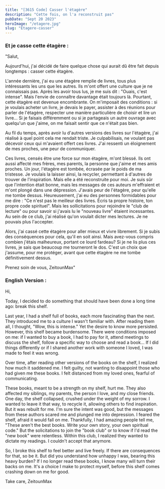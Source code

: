 ```yaml
---
title: "[3615 Code] Casser l'étagère"
description: "Cette fois, on l'a reconstruit pas"
pubDate: "Sept 20 2023"
heroImage: "/etagere.jpg"
slug: "Etagere-casser"
---
```


### Et je casse cette étagère :

"Salut,

Aujourd'hui, j'ai décidé de faire quelque chose qui aurait dû être fait depuis longtemps : casser cette étagère.

L'année dernière, j'ai eu une étagère remplie de livres, tous plus intéressants les uns que les autres. Ils m'ont offert une culture que je ne connaissais pas. Après les avoir tous lus, je me suis dit : "Ouais, c'est intense". Mais l'envie de connaître davantage était toujours là. Pourtant, cette étagère est devenue encombrante. On m'imposait des conditions : si je voulais acheter un livre, je devais le payer, assister à des réunions pour parler de l'étagère, respecter une manière particulière de choisir et lire un livre... Si je faisais différemment ou si je partageais un autre ouvrage avec quelqu'un que j'aime, on me faisait sentir que ce n'était pas bien.

Au fil du temps, après avoir lu d'autres versions des livres sur l'étagère, j'ai réalisé à quel point cela me rendait triste. Je culpabilisais, ne voulant pas décevoir ceux qui m'avaient offert ces livres. J'ai ressenti un éloignement de mes proches, une peur de communiquer.

Ces livres, censés être une force sur mon étagère, m'ont blessé. Ils ont aussi affecté mes frères, mes parents, la personne que j'aime et mes amis proches. Un jour, l'étagère est tombée, écrasée par le poids de ma tristesse. Je voulais la laisser ainsi, la recycler, permettant à d'autres de trouver de l'inspiration. Mais elle a été reconstruite pour moi. Je suis sûr que l'intention était bonne, mais les messages de ces auteurs m'effraient et m'ont plongé dans une dépression. J'avais peur de l'étagère, peur qu'elle me tombe dessus. Heureusement, j'ai eu des personnes formidables pour me dire : "Ce n'est pas le meilleur des livres. Écris ta propre histoire, ton propre code spirituel". Mais les sollicitations pour rejoindre le "club de lecture" ou pour savoir si j'avais lu le "nouveau livre" étaient incessantes. Au sein de ce club, j'ai réalisé qu'on voulait dicter mes lectures. Je ne pouvais plus l'accepter.

Alors, j'ai cassé cette étagère pour aller mieux et vivre librement. Si je subis des conséquences pour cela, qu'il en soit ainsi. Mais avez-vous compris combien j'étais malheureux, portant ce lourd fardeau? Si je ne lis plus ces livres, je sais que beaucoup me tourneront le dos. C'est un choix que j'assume, pour me protéger, avant que cette étagère ne me tombe définitivement dessus.

Prenez soin de vous,
ZeitounMax"

### English Version :

Hi,

Today, I decided to do something that should have been done a long time ago: break this shelf.

Last year, I had a shelf full of books, each more fascinating than the next. They introduced me to a culture I wasn't familiar with. After reading them all, I thought, "Wow, this is intense." Yet the desire to know more persisted. However, this shelf became burdensome. There were conditions imposed on me: if I wanted to buy a book, I had to pay for it, attend meetings to discuss the shelf, follow a specific way to choose and read a book... If I did things differently or if I shared another work with someone I loved, I was made to feel it was wrong.

Over time, after reading other versions of the books on the shelf, I realized how much it saddened me. I felt guilty, not wanting to disappoint those who had given me these books. I felt distanced from my loved ones, fearful of communicating.

These books, meant to be a strength on my shelf, hurt me. They also affected my siblings, my parents, the person I love, and my close friends. One day, the shelf collapsed, crushed under the weight of my sorrow. I wanted to leave it that way, to recycle it, allowing others to find inspiration. But it was rebuilt for me. I'm sure the intent was good, but the messages from these authors scared me and plunged me into depression. I feared the shelf, afraid it would fall on me. Thankfully, I had amazing people tell me, "These aren't the best books. Write your own story, your own spiritual code." But the solicitations to join the "book club" or to know if I'd read the "new book" were relentless. Within this club, I realized they wanted to dictate my readings. I couldn't accept that anymore.

So, I broke this shelf to feel better and live freely. If there are consequences for that, so be it. But did you understand how unhappy I was, bearing this heavy burden? If I no longer read these books, I know many will turn their backs on me. It's a choice I make to protect myself, before this shelf comes crashing down on me for good.

Take care,
ZeitounMax
